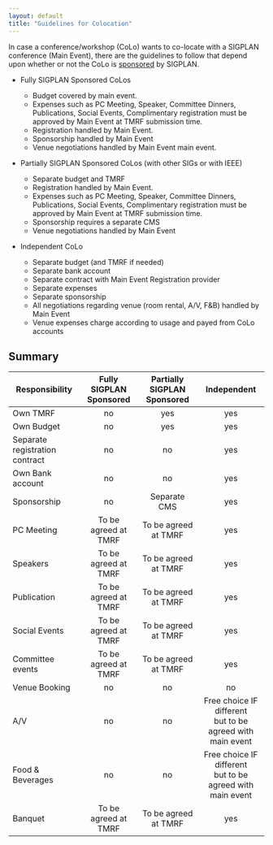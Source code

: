 ```yaml
---
layout: default
title: "Guidelines for Colocation"
---
```


In case a conference/workshop (CoLo) wants to co-locate with a SIGPLAN
conference (Main Event), there are the guidelines to follow that
depend upon whether or not the CoLo is
[sponsored](http://www.sigplan.org/Resources/Proposals/Sponsored) by
SIGPLAN.

* Fully SIGPLAN Sponsored CoLos
  * Budget covered by main event.
  * Expenses such as PC Meeting, Speaker, Committee Dinners, Publications, Social Events, Complimentary registration must be approved by Main Event at TMRF submission time.
  * Registration handled by Main Event.
  * Sponsorship handled by Main Event
  * Venue negotiations handled by Main Event main event.

* Partially SIGPLAN Sponsored CoLos (with other SIGs or with IEEE)
  * Separate budget and TMRF
  * Registration handled by Main Event.
  * Expenses such as PC Meeting, Speaker, Committee Dinners, Publications, Social Events, Complimentary registration must be approved by Main Event at TMRF submission time.
  * Sponsorship requires a separate CMS
  * Venue negotiations handled by Main Event

* Independent CoLo
  * Separate budget (and TMRF if needed)
  * Separate bank account
  * Separate contract with Main Event Registration provider
  * Separate expenses
  * Separate sponsorship
  * All negotiations regarding venue (room rental, A/V, F&B) handled by Main Event
  * Venue expenses charge according to usage and payed from CoLo accounts


Summary
-------

| Responsibility                 | Fully SIGPLAN Sponsored | Partially SIGPLAN Sponsored | Independent |
|--------------------------------|:-----------------------:|:---------------------------:|:-----------:|
| Own TMRF                       | no | yes | yes |
| Own Budget                     | no | yes | yes |
| Separate registration contract | no | no | yes |
| Own Bank account               | no | no | yes |
| Sponsorship                    | no | Separate CMS | yes |
| PC Meeting                     | To be agreed at TMRF | To be agreed at TMRF | yes |
| Speakers                       | To be agreed at TMRF | To be agreed at TMRF | yes |
| Publication                    | To be agreed at TMRF | To be agreed at TMRF | yes |
| Social Events                  | To be agreed at TMRF | To be agreed at TMRF | yes |
| Committee events               | To be agreed at TMRF | To be agreed at TMRF | yes |
| Venue Booking                  | no | no | no |
| A/V                            | no | no | Free choice IF different <br> but to be agreed with main event |
| Food & Beverages               | no | no | Free choice IF different <br> but to be agreed with main event |
| Banquet                        | To be agreed at TMRF | To be agreed at TMRF | yes |
